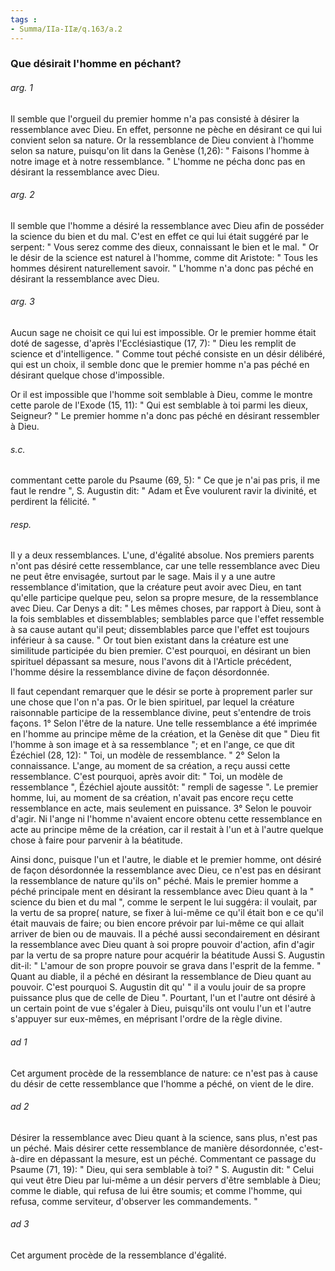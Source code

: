 ```yaml
---
tags : 
- Summa/IIa-IIæ/q.163/a.2
---
```


### Que désirait l'homme en péchant?

###### arg. 1
Il semble que l'orgueil du premier homme n'a pas consisté à désirer la ressemblance avec Dieu. En effet, personne ne pèche en désirant ce qui lui convient selon sa nature. Or la ressemblance de Dieu convient à l'homme selon sa nature, puisqu'on lit dans la Genèse (1,26): " Faisons l'homme à notre image et à notre ressemblance. " L'homme ne pécha donc pas en désirant la ressemblance avec Dieu. 

###### arg. 2
Il semble que l'homme a désiré la ressemblance avec Dieu afin de posséder la science du bien et du mal. C'est en effet ce qui lui était suggéré par le serpent: " Vous serez comme des dieux, connaissant le bien et le mal. " Or le désir de la science est naturel à l'homme, comme dit Aristote: " Tous les hommes désirent naturellement savoir. " L'homme n'a donc pas péché en désirant la ressemblance avec Dieu. 

###### arg. 3
Aucun sage ne choisit ce qui lui est impossible. Or le premier homme était doté de sagesse, d'après l'Ecclésiastique (17, 7): " Dieu les remplit de science et d'intelligence. " Comme tout péché consiste en un désir délibéré, qui est un choix, il semble donc que le premier homme n'a pas péché en désirant quelque chose d'impossible. 

Or il est impossible que l'homme soit semblable à Dieu, comme le montre cette parole de l'Exode (15, 11): " Qui est semblable à toi parmi les dieux, Seigneur? " Le premier homme n'a donc pas péché en désirant ressembler à Dieu. 

###### s.c.
commentant cette parole du Psaume (69, 5): " Ce que je n'ai pas pris, il me faut le rendre ", S. Augustin dit: " Adam et Ève voulurent ravir la divinité, et perdirent la félicité. " 

###### resp.
Il y a deux ressemblances. L'une, d'égalité absolue. Nos premiers parents n'ont pas désiré cette ressemblance, car une telle ressemblance avec Dieu ne peut être envisagée, surtout par le sage. Mais il y a une autre ressemblance d'imitation, que la créature peut avoir avec Dieu, en tant qu'elle participe quelque peu, selon sa propre mesure, de la ressemblance avec Dieu. Car Denys a dit: " Les mêmes choses, par rapport à Dieu, sont à la fois semblables et dissemblables; semblables parce que l'effet ressemble à sa cause autant qu'il peut; dissemblables parce que l'effet est toujours inférieur à sa cause. " Or tout bien existant dans la créature est une similitude participée du bien premier. C'est pourquoi, en désirant un bien spirituel dépassant sa mesure, nous l'avons dit à l'Article précédent, l'homme désire la ressemblance divine de façon désordonnée. 

Il faut cependant remarquer que le désir se porte à proprement parler sur une chose que l'on n'a pas. Or le bien spirituel, par lequel la créature raisonnable participe de la ressemblance divine, peut s'entendre de trois façons. 1° Selon l'être de la nature. Une telle ressemblance a été imprimée en l'homme au principe même de la création, et la Genèse dit que " Dieu fit l'homme à son image et à sa ressemblance "; et en l'ange, ce que dit Ézéchiel (28, 12): " Toi, un modèle de ressemblance. " 2° Selon la connaissance. L'ange, au moment de sa création, a reçu aussi cette ressemblance. C'est pourquoi, après avoir dit: " Toi, un modèle de ressemblance ", Ézéchiel ajoute aussitôt: " rempli de sagesse ". Le premier homme, lui, au moment de sa création, n'avait pas encore reçu cette ressemblance en acte, mais seulement en puissance. 3° Selon le pouvoir d'agir. Ni l'ange ni l'homme n'avaient encore obtenu cette ressemblance en acte au principe même de la création, car il restait à l'un et à l'autre quelque chose à faire pour parvenir à la béatitude. 

Ainsi donc, puisque l'un et l'autre, le diable et le premier homme, ont désiré de façon désordonnée la ressemblance avec Dieu, ce n'est pas en désirant la ressemblance de nature qu'ils on" péché. Mais le premier homme a péché principale ment en désirant la ressemblance avec Dieu quant à la " science du bien et du mal ", comme le serpent le lui suggéra: il voulait, par la vertu de sa propre( nature, se fixer à lui-même ce qu'il était bon e ce qu'il était mauvais de faire; ou bien encore prévoir par lui-même ce qui allait arriver de bien ou de mauvais. Il a péché aussi secondairement en désirant la ressemblance avec Dieu quant à soi propre pouvoir d'action, afin d'agir par la vertu de sa propre nature pour acquérir la béatitude Aussi S. Augustin dit-il: " L'amour de son propre pouvoir se grava dans l'esprit de la femme. " Quant au diable, il a péché en désirant la ressemblance de Dieu quant au pouvoir. C'est pourquoi S. Augustin dit qu' " il a voulu jouir de sa propre puissance plus que de celle de Dieu ". Pourtant, l'un et l'autre ont désiré à un certain point de vue s'égaler à Dieu, puisqu'ils ont voulu l'un et l'autre s'appuyer sur eux-mêmes, en méprisant l'ordre de la règle divine. 

###### ad 1
Cet argument procède de la ressemblance de nature: ce n'est pas à cause du désir de cette ressemblance que l'homme a péché, on vient de le dire. 

###### ad 2
Désirer la ressemblance avec Dieu quant à la science, sans plus, n'est pas un péché. Mais désirer cette ressemblance de manière désordonnée, c'est-à-dire en dépassant la mesure, est un péché. Commentant ce passage du Psaume (71, 19): " Dieu, qui sera semblable à toi? " S. Augustin dit: " Celui qui veut être Dieu par lui-même a un désir pervers d'être semblable à Dieu; comme le diable, qui refusa de lui être soumis; et comme l'homme, qui refusa, comme serviteur, d'observer les commandements. " 

###### ad 3
Cet argument procède de la ressemblance d'égalité. 

